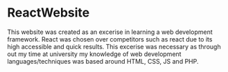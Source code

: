 # ReactWebsite
This website was created as an excerise in learning a web development framework. React was chosen over competitors such as react due to its high accessible and quick results. This excerise was necessary as through out my time at university my knowledge of web development languages/techniques was based around HTML, CSS, JS and PHP.
